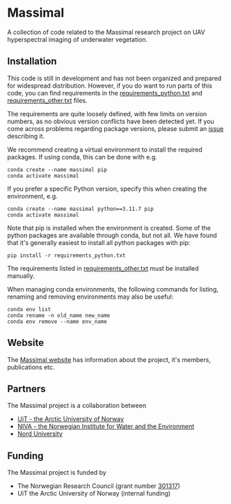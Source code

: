 # Massimal
 A collection of code related to the Massimal research project on UAV hyperspectral imaging of underwater vegetation.

## Installation
This code is still in development and has not  been organized and prepared for widespread distribution. However, if you do want to run parts of this code, you can find requirements in the [requirements_python.txt](requirements_python.txt) and [requirements_other.txt](requirements_other.txt) files. 

The requirements are quite loosely defined, with few limits on version numbers, as no obvious version conflicts have been detected yet. If you come across problems regarding package versions, please submit an [issue](https://github.com/mh-skjelvareid/massimal/issues) describing it. 

We recommend creating a virtual environment to install the required packages. If using conda, this can be done with e.g. 

    conda create --name massimal pip
    conda activate massimal

If you prefer a specific Python version, specify this when creating the environment, e.g. 

    conda create --name massimal python==3.11.7 pip
    conda activate massimal

Note that pip is installed when the environment is created. Some of the python packages are available through conda, but not all. We have found that it's generally easiest to install all python packages with pip:

    pip install -r requirements_python.txt

The requirements listed in [requirements_other.txt](requirements_other.txt) must be installed manually.

When managing conda environments, the following commands for listing, renaming and removing environments may also be useful:

    conda env list
    conda rename -n old_name new_name
    conda env remove --name env_name

## Website
The [Massimal website](https://en.uit.no/project/massimal) has information about the project, it's members, publications etc.

## Partners
 The Massimal project is a collaboration between
 - [UiT - the Arctic University of Norway](https://en.uit.no/startsida)
 - [NIVA - the Norwegian Institute for Water and the Environment](https://www.niva.no/en)
 - [Nord University](https://www.nord.no/en)

## Funding
The Massimal project is funded by
- The Norwegian Research Council (grant number [301317](https://prosjektbanken.forskningsradet.no/project/FORISS/301317))
- UiT the Arctic University of Norway (internal funding)
